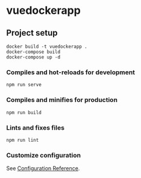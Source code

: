 # vuedockerapp

## Project setup
```
docker build -t vuedockerapp .
docker-compose build
docker-compose up -d
```

### Compiles and hot-reloads for development
```
npm run serve
```

### Compiles and minifies for production
```
npm run build
```

### Lints and fixes files
```
npm run lint
```

### Customize configuration
See [Configuration Reference](https://cli.vuejs.org/config/).
